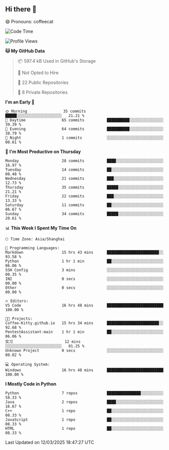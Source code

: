 ## Hi there 👋
😄 Pronouns: coffeecat

<!--START_SECTION:waka-->
![Code Time](http://img.shields.io/badge/Code%20Time-33%20hrs%2029%20mins-blue)

![Profile Views](http://img.shields.io/badge/Profile%20Views-45-blue)

**🐱 My GitHub Data** 

> 📦 597.4 kB Used in GitHub's Storage 
 > 
> 🚫 Not Opted to Hire
 > 
> 📜 22 Public Repositories 
 > 
> 🔑 8 Private Repositories 
 > 
**I'm an Early 🐤** 

```text
🌞 Morning                35 commits          █████░░░░░░░░░░░░░░░░░░░░   21.21 % 
🌆 Daytime                65 commits          ██████████░░░░░░░░░░░░░░░   39.39 % 
🌃 Evening                64 commits          ██████████░░░░░░░░░░░░░░░   38.79 % 
🌙 Night                  1 commits           ░░░░░░░░░░░░░░░░░░░░░░░░░   00.61 % 
```
📅 **I'm Most Productive on Thursday** 

```text
Monday                   28 commits          ████░░░░░░░░░░░░░░░░░░░░░   16.97 % 
Tuesday                  14 commits          ██░░░░░░░░░░░░░░░░░░░░░░░   08.48 % 
Wednesday                21 commits          ███░░░░░░░░░░░░░░░░░░░░░░   12.73 % 
Thursday                 35 commits          █████░░░░░░░░░░░░░░░░░░░░   21.21 % 
Friday                   22 commits          ███░░░░░░░░░░░░░░░░░░░░░░   13.33 % 
Saturday                 11 commits          ██░░░░░░░░░░░░░░░░░░░░░░░   06.67 % 
Sunday                   34 commits          █████░░░░░░░░░░░░░░░░░░░░   20.61 % 
```


📊 **This Week I Spent My Time On** 

```text
🕑︎ Time Zone: Asia/Shanghai

💬 Programming Languages: 
Markdown                 15 hrs 43 mins      ███████████████████████░░   93.58 % 
Python                   1 hr 1 min          ██░░░░░░░░░░░░░░░░░░░░░░░   06.06 % 
SSH Config               3 mins              ░░░░░░░░░░░░░░░░░░░░░░░░░   00.35 % 
INI                      0 secs              ░░░░░░░░░░░░░░░░░░░░░░░░░   00.00 % 
Other                    0 secs              ░░░░░░░░░░░░░░░░░░░░░░░░░   00.00 % 

🔥 Editors: 
VS Code                  16 hrs 48 mins      █████████████████████████   100.00 % 

🐱‍💻 Projects: 
Coffee-Kitty.github.io   15 hrs 34 mins      ███████████████████████░░   92.68 % 
PentestAssistant-main    1 hr 1 min          ██░░░░░░░░░░░░░░░░░░░░░░░   06.06 % 
实习                       12 mins             ░░░░░░░░░░░░░░░░░░░░░░░░░   01.25 % 
Unknown Project          0 secs              ░░░░░░░░░░░░░░░░░░░░░░░░░   00.02 % 

💻 Operating System: 
Windows                  16 hrs 48 mins      █████████████████████████   100.00 % 
```

**I Mostly Code in Python** 

```text
Python                   7 repos             ███████████████░░░░░░░░░░   58.33 % 
Java                     2 repos             ████░░░░░░░░░░░░░░░░░░░░░   16.67 % 
C++                      1 repo              ██░░░░░░░░░░░░░░░░░░░░░░░   08.33 % 
JavaScript               1 repo              ██░░░░░░░░░░░░░░░░░░░░░░░   08.33 % 
HTML                     1 repo              ██░░░░░░░░░░░░░░░░░░░░░░░   08.33 % 
```




 Last Updated on 12/03/2025 18:47:27 UTC
<!--END_SECTION:waka-->


<!--
**Coffee-Kitty/Coffee-Kitty** is a ✨ _special_ ✨ repository because its `README.md` (this file) appears on your GitHub profile.

Here are some ideas to get you started:

- 🔭 I’m currently working on ...
- 🌱 I’m currently learning ...
- 👯 I’m looking to collaborate on ...
- 🤔 I’m looking for help with ...
- 💬 Ask me about ...
- 📫 How to reach me: ...
- 😄 Pronouns: ...
- ⚡ Fun fact: ...
-->


<!-- 

WakaTime 是一款强大的开发者时间跟踪和生产力分析工具，它可以帮助开发者更好地了解自己的工作习惯、评估工作效率，在开发者群体中广受欢迎。

[配置教程](https://blog.csdn.net/weixin_43233914/article/details/126087735)

 -->






